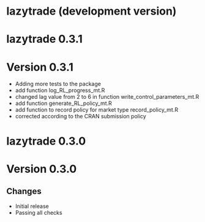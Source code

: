 # lazytrade (development version)



# lazytrade 0.3.1

# Version 0.3.1

* Adding more tests to the package
* add function log_RL_progress_mt.R
* changed lag value from 2 to 6 in function write_control_parameters_mt.R
* add function generate_RL_policy_mt.R
* add function to record policy for market type record_policy_mt.R
* corrected according to the CRAN submission policy

# lazytrade 0.3.0

# Version 0.3.0

## Changes

* Initial release
* Passing all checks


